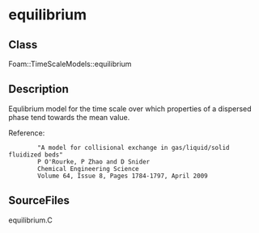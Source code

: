 # equilibrium 
## Class
Foam::TimeScaleModels::equilibrium

## Description
Equlibrium model for the time scale over which properties of a dispersed
phase tend towards the mean value.

Reference:
```
        "A model for collisional exchange in gas/liquid/solid fluidized beds"
        P O'Rourke, P Zhao and D Snider
        Chemical Engineering Science
        Volume 64, Issue 8, Pages 1784-1797, April 2009
```

## SourceFiles
equilibrium.C


